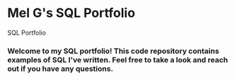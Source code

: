 # Mel G's SQL Portfolio
SQL Portfolio
### Welcome to my SQL portfolio! This code repository contains examples of SQL I've written. Feel free to take a look and reach out if you have any questions.
